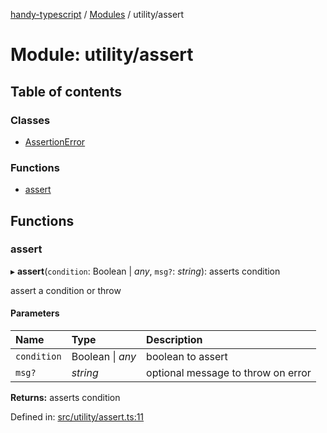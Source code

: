 [handy-typescript](../README.md) / [Modules](../modules.md) / utility/assert

# Module: utility/assert

## Table of contents

### Classes

- [AssertionError](../classes/utility_assert.assertionerror.md)

### Functions

- [assert](utility_assert.md#assert)

## Functions

### assert

▸ **assert**(`condition`: Boolean \| *any*, `msg?`: *string*): asserts condition

assert a condition or throw

#### Parameters

| Name | Type | Description |
| :------ | :------ | :------ |
| `condition` | Boolean \| *any* | boolean to assert |
| `msg?` | *string* | optional message to throw on error |

**Returns:** asserts condition

Defined in: [src/utility/assert.ts:11](https://github.com/robbiemu/handy-typescript/blob/3eaf458/src/utility/assert.ts#L11)
